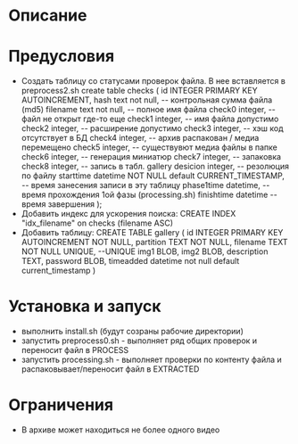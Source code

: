 # Описание


# Предусловия
* Создать таблицу со статусами проверок файла.
В нее вставляется в preprocess2.sh
create table checks (
	id INTEGER PRIMARY KEY AUTOINCREMENT,
	hash text not null, -- контрольная сумма файла (md5)
	filename text not null, -- полное имя файла
	check0 integer, -- файл не открыт где-то еще
	check1 integer, -- имя файла допустимо
	check2 integer, -- расширение допустимо
	check3 integer, -- хэш код отсутствует в БД
	check4 integer, -- архив распакован / медиа перемещено
	check5 integer, -- существувют медиа файлы в папке
	check6 integer, -- генерация миниатюр
	check7 integer, -- запаковка
	check8 integer, -- запись в табл. gallery
	desicion integer, -- резолюция по файлу
	starttime datetime NOT NULL default CURRENT_TIMESTAMP, -- время занесения записи в эту таблицу
	phase1time datetime, -- время прохождения 1ой фазы (processing.sh)
	finishtime datetime -- время завершения
);
* Добавить индекс для ускорения поиска:
CREATE INDEX "idx_filename" on checks (filename ASC)
* Добавить таблицу:
CREATE TABLE gallery (
    id INTEGER PRIMARY KEY AUTOINCREMENT NOT NULL,
    partition TEXT NOT NULL,
    filename TEXT NOT NULL UNIQUE, --UNIQUE
    img1 BLOB,
    img2 BLOB,
    description TEXT,
    password BLOB,
    timeadded datetime not null default current_timestamp
)

# Установка и запуск
* выполнить install.sh (будут созраны рабочие директории)
* запустить preprocess0.sh - выполняет ряд общих проверок и переносит файл в PROCESS
* запустить processing.sh - выполняет проверки по контенту файла и распаковывает/переносит файл в EXTRACTED

# Ограничения
* В архиве может находиться не более одного видео
